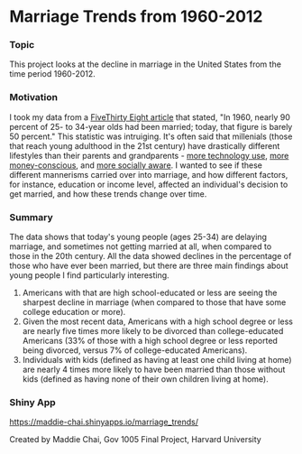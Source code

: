 # Marriage Trends from 1960-2012

### Topic
This project looks at the decline in marriage in the United States from the time period 1960-2012.

### Motivation
I took my data from a [FiveThirty Eight article](https://fivethirtyeight.com/features/marriage-isnt-dead-yet/) that stated, "In 1960, nearly 90 percent of 25- to 34-year olds had been married; today, that figure is barely 50 percent." This statistic was intruiging. It's often said that millenials (those that reach young adulthood in the 21st century) have drastically different lifestyles than their parents and grandparents - [more technology use](http://www.pewresearch.org/fact-tank/2018/05/02/millennials-stand-out-for-their-technology-use-but-older-generations-also-embrace-digital-life/), [more money-conscious](https://www.investopedia.com/articles/personal-finance/021914/money-habits-millennials.asp), and [more socially aware](https://www.forbes.com/sites/wesgay/2017/08/11/millennials-social-responsibility/#6f05f38617d8). I wanted to see if these different mannerisms carried over into marriage, and how different factors, for instance, education or income level, affected an individual's decision to get married, and how these trends change over time.

### Summary
The data shows that today's young people (ages 25-34) are delaying marriage, and sometimes not getting married at all, when compared to those in the 20th century. All the data showed declines in the percentage of those who have ever been married, but there are three main findings about young people I find particularly interesting.
1. Americans with that are high school-educated or less are seeing the sharpest decline in marriage (when compared to those that have some college education or more). 
2. Given the most recent data, Americans with a high school degree or less are nearly five times more likely to be divorced than college-educated Americans (33% of those with a high school degree or less reported being divorced, versus 7% of college-educated Americans).
3. Individuals with kids (defined as having at least one child living at home) are nearly 4 times more likely to have been married than those without kids (defined as having none of their own children living at home).

### Shiny App
https://maddie-chai.shinyapps.io/marriage_trends/

Created by Maddie Chai, Gov 1005 Final Project, Harvard University 
